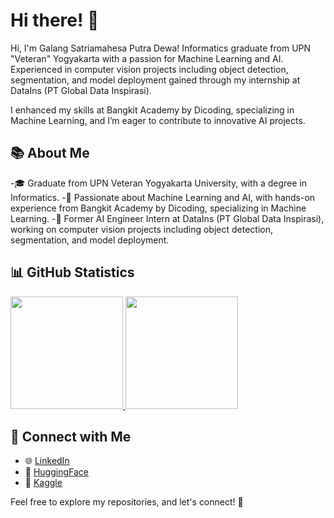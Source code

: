 # Hi there! 👋

Hi, I'm Galang Satriamahesa Putra Dewa!
Informatics graduate from UPN "Veteran" Yogyakarta with a passion for Machine Learning and AI. Experienced in computer vision projects including object detection, segmentation, and model deployment gained through my internship at DataIns (PT Global Data Inspirasi).

I enhanced my skills at Bangkit Academy by Dicoding, specializing in Machine Learning, and I’m eager to contribute to innovative AI projects.

## 📚 About Me

-🎓 Graduate from UPN Veteran Yogyakarta University, with a degree in Informatics.
-🤖 Passionate about Machine Learning and AI, with hands-on experience from Bangkit Academy by Dicoding, specializing in Machine Learning.
-💼 Former AI Engineer Intern at DataIns (PT Global Data Inspirasi), working on computer vision projects including object detection, segmentation, and model deployment.

## 📊 GitHub Statistics

<p align="left">
  <a href="https://github.com/galang006">
    <img height="180em" src="https://github-readme-stats-eight-theta.vercel.app/api?username=galang006&show_icons=true&theme=algolia&include_all_commits=true&count_private=true"/>
    <img height="180em" src="https://github-readme-stats-eight-theta.vercel.app/api/top-langs/?username=galang006&layout=compact&theme=algolia"/>
  </a>
</p>

## 🔗 Connect with Me

- 🌐 [LinkedIn](https://www.linkedin.com/in/galangspd)
- 🤗 [HuggingFace](https://huggingface.co/galang006)
- 📘 [Kaggle](https://www.kaggle.com/galangsatriamahesapd)

Feel free to explore my repositories, and let's connect! 🌟
